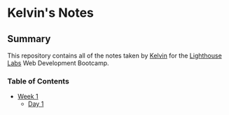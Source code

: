 # Kelvin's Notes

## Summary

This repository contains all of the notes taken by [Kelvin](https://github.com/kelvinhuang98) for the [Lighthouse Labs](https://www.lighthouselabs.ca/) Web Development Bootcamp.

### Table of Contents

- [Week 1](/Week_1)
  - [Day 1](/Week_1/Day_1/)
